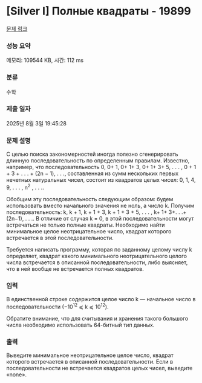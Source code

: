 # [Silver I] Полные квадраты - 19899 

[문제 링크](https://www.acmicpc.net/problem/19899) 

### 성능 요약

메모리: 109544 KB, 시간: 112 ms

### 분류

수학

### 제출 일자

2025년 8월 3일 19:45:28

### 문제 설명

<p>С целью поиска закономерностей иногда полезно сгенерировать длинную последовательность по определенным правилам. Известно, например, что последовательность 0, 0+ 1, 0+ 1+ 3, 0+ 1+ 3+ 5, . . . , 0 + 1 + 3 + . . . + (2n − 1), . . ., составленная из сумм нескольких первых нечетных натуральных чисел, состоит из квадратов целых чисел: 0, 1, 4, 9, . . . , n<sup>2</sup> , . . ..</p>

<p>Обобщим эту последовательность следующим образом: будем использовать вместо начального значения не ноль, а число k. Получим последовательность: k, k + 1, k + 1 + 3, k + 1 + 3 + 5, . . . , k+ 1+ 3+. . .+ (2n−1), . . .. В отличие от случая k = 0, в этой последовательности могут встречаться не только полные квадраты. Необходимо найти минимальное целое неотрицательное число, квадрат которого встречается в этой последовательности.</p>

<p>Требуется написать программу, которая по заданному целому числу k определяет, квадрат какого минимального неотрицательного целого числа встречается в описанной последовательности, либо выясняет, что в ней вообще не встречается полных квадратов.</p>

### 입력 

 <p>В единственной строке содержится целое число k — начальное число в последовательности (−10<sup>12</sup> ⩽ k ⩽ 10<sup>12</sup>).</p>

<p>Обратите внимание, что для считывания и хранения такого большого числа необходимо использовать 64-битный тип данных.</p>

### 출력 

 <p>Выведите минимальное неотрицательное целое число, квадрат которого встречается в описанной последовательности. Если в последовательности не встречается квадратов целых чисел, выведите «none».</p>

